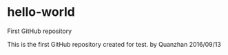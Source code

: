 # hello-world
First GitHub repository

This is the first GitHub repository created for test.
by Quanzhan 2016/09/13
